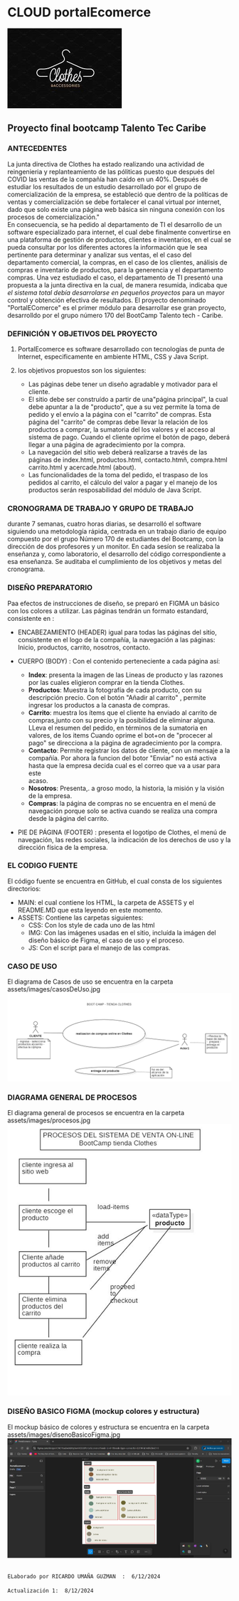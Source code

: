                                                     
 #  CLOUD portalEcomerce
![logo](/assets/images/clotheStoreLogo.jpg)

## Proyecto final bootcamp  Talento Tec Caribe

### ANTECEDENTES		

La junta directiva de Clothes ha estado realizando una actividad de reingenieria y replanteamiento de las póliticas  puesto que después del COVID las ventas de la compañía han caído en un 40%. 
Después de estudiar los resultados de un estudio desarrollado por el grupo de comercialización de la empresa, se estableció que dentro de la políticas de ventas y comercialización se debe  fortalecer el canal virtual por internet, dado que solo existe una página web básica sin ninguna conexión con los procesos de comercialización."							
En consecuencia, se ha pedido al departamento de TI el desarrollo de un software especializado para internet, el cual debe finalmente convertirse en una plataforma de gestión de productos, clientes e inventarios, en el cual se pueda consultar por los diferentes actores la información que le sea pertinente para determinar y analizar sus ventas, el el caso del departamento comercial, la compras, en el caso de los clientes, análisis de compras e inventario de productos, para la generencia y el departamento compras.
Una vez estudiado el caso, el departamento de TI presentó una propuesta a la junta directiva en la cual, de manera resumida, indicaba que *el sistema total  debía desarrolarse  en pequeños proyectos* para un mayor control y obtención efectiva de resultados. 
El proyecto denominado "PortalEComerce" es el primer módulo para desarrollar ese gran proyecto, desarrolldo por el grupo número 170 del BootCamp Talento tech - Caribe.

### DEFINICIÓN Y OBJETIVOS  DEL PROYECTO

1. PortalEcomerce es software desarrollado con tecnologías de punta de Internet, especificamente en ambiente HTML, CSS y Java Script.
   
2. los objetivos propuestos son los siguientes:
    - Las páginas debe tener un diseño agradable y motivador para el cliente. 
    - El sitio debe ser construído a partir de  una"página principal", la cual debe apuntar a la de "producto", que a su vez permite la toma de pedido y el envío a la página con el "carrito" de compras. Esta página del "carrito" de compras debe llevar la           relación de los productos a comprar, la sumatoria del los valores y el acceso al sistema de pago. Cuando el cliente oprime el botón de pago, deberá llegar a una página de agradecimiento por la compra.
    - La navegación del sitio web deberá realizarse a través de las páginas de index.html, productos.html, contacto.htmñ, compra.html carrito.html y acercade.html (about).
    - Las funcionalidades de la toma del pedido, el traspaso de los pedidos al carrito, el cálculo del valor a pagar y el manejo de los productos serán resposabilidad del módulo de Java Script.
  
### CRONOGRAMA DE TRABAJO Y GRUPO DE TRABAJO

durante 7 semanas, cuatro horas diarias, se  desarrolló el software siguiendo una metodología rápida, centrada en un trabajo diario de equipo  compuesto por el grupo  Número 170 de estudiantes del Bootcamp,  con la dirección de dos profesores y un monitor.
En cada sesíon se realizaba la enseñanza y, como laboratorio, el desarrollo del código correspondiente a esa enseñanza. Se auditaba el cumplimiento de los objetivos y metas del cronograma.

### DISEÑO PREPARATORIO

Paa efectos de instrucciones de diseño, se preparó en FIGMA un básico con los colores a utilizar. Las páginas tendrán un formato estandard, consistente en :

- ENCABEZAMIENTO (HEADER) igual para todas las páginas del sitio, consistente en el logo de la compañía, la navegación a las páginas: Inicio, productos,    carrito, nosotros, contacto.

- CUERPO (BODY) : Con el contenido perteneciente a cada página así:
  * **Index**: presenta la imagen de las Lineas de producto y las razones por las cuales eligieron comprar en la tienda Clothes.
  * **Productos**: Muestra la fotografía de cada producto, con su descripción precio. Con el botón "Añadir al carrito" , permite ingresar los productos a la      canasta de compras.
  * **Carrito**: muestra los ítems que el cliente ha enviado al carrito de compras,junto con su precio y la posibilidad de eliminar alguna. LLeva el resumen      del pedido, en términos de la sumatoria en valores, de los 
    items
    Cuando oprime el bot+on de "procecer al pago" se direcciona a la página de agradecimiento por la compra.
  * **Contacto**: Permite registrar los datos de cliente, con un mensaje a la compañía. Por ahora la funcion del botor "Enviar" no está activa hasta que la       empresa decida cual es el correo que va a usar para este    
      acaso.
  *  **Nosotros**: Presenta,. a groso modo, la historia, la misión y la visión de la empresa.
  *  **Compras**: la página de compras no se encuentra en el menú de navegación porque solo se activa cuando se realiza una compra desde la página del carrito.

- PIE DE PÁGINA (FOOTER) : presenta el logotipo de  Clothes, el menú de navegación, las redes sociales, la indicación de los derechos de uso y la       dirección física de la empresa. 

### EL CODIGO FUENTE

El código fuente se encuentra en GitHub, el cual consta de los siguientes directorios:

- MAIN: el cual contiene los HTML, la carpeta de ASSETS y el README.MD que esta leyendo en este momento.
- ASSETS: Contiene las carpetas siguientes:
  * CSS: Con los style de cada uno de las html
  * IMG: Con las imágenes usadas en el sitio, incluída la imágen del diseño básico  de Figma, el caso de uso y el proceso.
  * JS: Con el script para el manejo de las compras.

### CASO DE USO
   El diagrama de Casos de uso se encuentra en la carpeta assets/images/casosDeUso.jpg
   ![Caso de uso](/assets/images/casosDeUso.jpg)

### DIAGRAMA GENERAL DE PROCESOS
   El diagrama general de procesos se encuentra en la carpeta assets/images/procesos.jpg
   ![Procesos](/assets/images/procesos.jpg)
   
### DISEÑO BASICO  FIGMA (mockup colores y estructura)
   El mockup básico de colores y estructura se encuentra en la carpeta assets/images/disenoBasicoFigma.jpg
  ![Figma Design](/assets/images/disenoBasicoFigma.jpg)


                                                                                                                     ELaborado por RICARDO UMAÑA GUZMAN  :  6/12/2024
                                                                                                                                          Actualización 1:  8/12/2024
                                                                                                                                          
